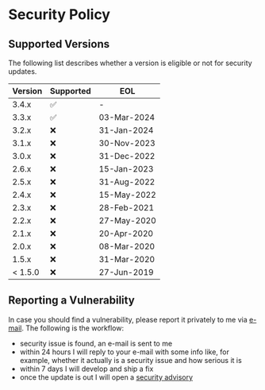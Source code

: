 # Security Policy

## Supported Versions

The following list describes whether a version is eligible or not for security updates.

| Version | Supported          | EOL         |
|---------|--------------------|-------------|
| 3.4.x   | :white_check_mark: | -           |
| 3.3.x   | :white_check_mark: | 03-Mar-2024 |
| 3.2.x   | :x:                | 31-Jan-2024 |
| 3.1.x   | :x:                | 30-Nov-2023 |
| 3.0.x   | :x:                | 31-Dec-2022 |
| 2.6.x   | :x:                | 15-Jan-2023 |
| 2.5.x   | :x:                | 31-Aug-2022 |
| 2.4.x   | :x:                | 15-May-2022 |
| 2.3.x   | :x:                | 28-Feb-2021 |
| 2.2.x   | :x:                | 27-May-2020 |
| 2.1.x   | :x:                | 20-Apr-2020 |
| 2.0.x   | :x:                | 08-Mar-2020 |
| 1.5.x   | :x:                | 31-Mar-2020 |
| < 1.5.0 | :x:                | 27-Jun-2019 |

## Reporting a Vulnerability

In case you should find a vulnerability, please report it privately to me via [e-mail](mailto:info@paolostivanin.com).
The following is the workflow:
- security issue is found, an e-mail is sent to me
- within 24 hours I will reply to your e-mail with some info like, for example, whether it actually is a security issue and how serious it is
- within 7 days I will develop and ship a fix
- once the update is out I will open a [security advisory](https://github.com/paolostivanin/OTPClient/security/advisories)
